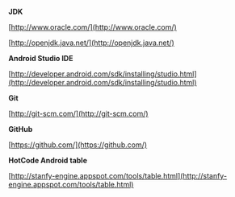 **JDK**

[http://www.oracle.com/](http://www.oracle.com/)

[http://openjdk.java.net/](http://openjdk.java.net/)


**Android Studio IDE**

[http://developer.android.com/sdk/installing/studio.html](http://developer.android.com/sdk/installing/studio.html)



**Git**

[http://git-scm.com/](http://git-scm.com/)



**GitHub**

[https://github.com/](https://github.com/)

**HotCode Android table**

[http://stanfy-engine.appspot.com/tools/table.html](http://stanfy-engine.appspot.com/tools/table.html)


